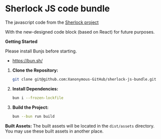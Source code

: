 # Sherlock JS code bundle

The javascript code from the [Sherlock project](https://github.com/Xanonymous-GitHub/sherlock-with-dsl/)

With the new-designed code block (based on React) for future purposes.

**Getting Started**

Please install Bunjs before starting.
- https://bun.sh/

1. **Clone the Repository:**
   ```bash
   git clone git@github.com:Xanonymous-GitHub/sherlock-js-bundle.git
   ```

2. **Install Dependencies:**
   ```bash
   bun i --frozen-lockfile
   ```

3. **Build the Project:**
   ```bash
   bun --bun run build
   ```

**Built Assets:**
The built assets will be located in the `dist/assets` directory.
You may use these built assets in another place.

